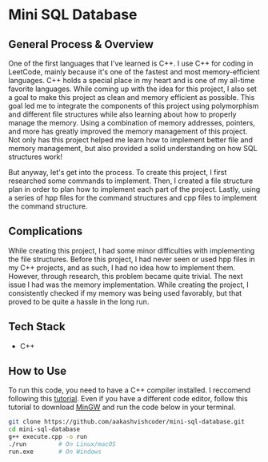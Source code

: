 # Mini SQL Database

## General Process & Overview

<p>One of the first languages that I've learned is C++. I use C++ for coding in LeetCode, mainly because it's one of the fastest and most memory-efficient languages. C++ holds a special place in my heart and is one of my all-time favorite languages. While coming up with the idea for this project, I also set a goal to make this project as clean and memory efficient as possible. This goal led me to integrate the components of this project using polymorphism and different file structures while also learning about how to properly manage the memory. Using a combination of memory addresses, pointers, and more has greatly improved the memory management of this project. Not only has this project helped me learn how to implement better file and memory management, but also provided a solid understanding on how SQL structures work!  </p>
<p>But anyway, let's get into the process. To create this project, I first researched some commands to implement. Then, I created a file structure plan in order to plan how to implement each part of the project. Lastly, using a series of hpp files for the command structures and cpp files to implement the command structure.</p>

## Complications

<p>While creating this project, I had some minor difficulties with implementing the file structures. Before this project, I had never seen or used hpp files in my C++ projects, and as such, I had no idea how to implement them. However, through research, this problem became quite trivial. The next issue I had was the memory implementation. While creating the project, I consistently checked if my memory was being used favorably, but that proved to be quite a hassle in the long run.</p>

## Tech Stack

- C++

## How to Use

<p>To run this code, you need to have a C++ compiler installed. I reccomend following this <a href="https://code.visualstudio.com/docs/languages/cpp">tutorial</a>. Even if you have a different code editor, follow this tutorial to download <a href="https://www.mingw-w64.org/">MinGW</a> and run the code below in your terminal.</p>

```bash
git clone https://github.com/aakashvishcoder/mini-sql-database.git
cd mini-sql-database
g++ execute.cpp -o run
./run         # On Linux/macOS
run.exe       # On Windows

